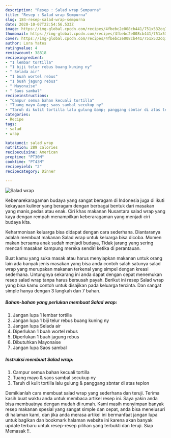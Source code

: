 ```yaml
---
description: "Resep : Salad wrap Sempurna"
title: "Resep : Salad wrap Sempurna"
slug: 184-resep-salad-wrap-sempurna
date: 2020-10-07T22:54:56.533Z
image: https://img-global.cpcdn.com/recipes/4fbebc2e008cb441/751x532cq70/salad-wrap-foto-resep-utama.jpg
thumbnail: https://img-global.cpcdn.com/recipes/4fbebc2e008cb441/751x532cq70/salad-wrap-foto-resep-utama.jpg
cover: https://img-global.cpcdn.com/recipes/4fbebc2e008cb441/751x532cq70/salad-wrap-foto-resep-utama.jpg
author: Lora Yates
ratingvalue: 4
reviewcount: 38818
recipeingredient:
- "1 lembar tortilla"
- "1 biji telur rebus buang kuning ny"
- " Selada air"
- "1 buah wortel rebus"
- "1 buah jagung rebus"
- " Mayonaise"
- " Saos sambal"
recipeinstructions:
- "Campur semua bahan kecuali tortilla"
- "Tuang mayo &amp; saos sambal secukup ny"
- "Taruh di kulit tortilla lalu gulung &amp; panggang sbntar di atas teplon"
categories:
- Recipe
tags:
- salad
- wrap

katakunci: salad wrap 
nutrition: 289 calories
recipecuisine: American
preptime: "PT30M"
cooktime: "PT43M"
recipeyield: "2"
recipecategory: Dinner

---
```



![Salad wrap](https://img-global.cpcdn.com/recipes/4fbebc2e008cb441/751x532cq70/salad-wrap-foto-resep-utama.jpg)

Kebenarekaragaman budaya yang sangat beragam di Indonesia juga di ikuti kekayaan kuliner yang beragam dengan berbagai bentuk dari masakan yang manis,pedas atau enak. Ciri khas makanan Nusantara salad wrap yang kaya dengan rempah menampilkan keberaragaman yang menjadi ciri budaya kita.


Keharmonisan keluarga bisa didapat dengan cara sederhana. Diantaranya adalah membuat makanan Salad wrap untuk keluarga bisa dicoba. Momen makan bersama anak sudah menjadi budaya, Tidak jarang yang sering mencari masakan kampung mereka sendiri ketika di perantauan.



Buat kamu yang suka masak atau harus menyiapkan makanan untuk orang lain ada banyak jenis masakan yang bisa anda contoh salah satunya salad wrap yang merupakan makanan terkenal yang simpel dengan kreasi sederhana. Untungnya sekarang ini anda dapat dengan cepat menemukan resep salad wrap tanpa harus bersusah payah.
Berikut ini resep Salad wrap yang bisa kamu contoh untuk disajikan pada keluarga tercinta. Dan sangat simple hanya dengan 3 langkah dan 7 bahan.


<!--inarticleads1-->

##### Bahan-bahan yang perlukan membuat Salad wrap:

1. Jangan lupa 1 lembar tortilla
1. Jangan lupa 1 biji telur rebus buang kuning ny
1. Jangan lupa  Selada air
1. Diperlukan 1 buah wortel rebus
1. Diperlukan 1 buah jagung rebus
1. Dibutuhkan  Mayonaise
1. Jangan lupa  Saos sambal




<!--inarticleads2-->

##### Instruksi membuat  Salad wrap:

1. Campur semua bahan kecuali tortilla
1. Tuang mayo &amp; saos sambal secukup ny
1. Taruh di kulit tortilla lalu gulung &amp; panggang sbntar di atas teplon




Demikianlah cara membuat salad wrap yang sederhana dan teruji. Terima kasih buat waktu anda untuk membaca artikel resep ini. Saya yakin anda bisa membuatnya dengan mudah di rumah. Kami masih menyimpan banyak resep makanan spesial yang sangat simple dan cepat, anda bisa menelusuri di halaman kami, dan jika anda merasa artikel ini bermanfaat jangan lupa untuk bagikan dan bookmark halaman website ini karena akan banyak update terbaru untuk resep-resep pilihan yang terbukti dan teruji. Siap Memasak !!. 
